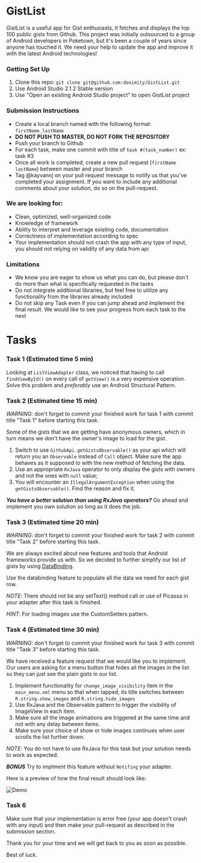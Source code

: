 # GistList
GistList is a useful app for Gist enthusiasts, it fetches and displays the top 100 public gists from Github. This project was initially outsourced to a group of Android developers in Poketown, but it's been a couple of years since anyone has touched it. We need your help to update the app and improve it with the latest Android technologies!

### Getting Set Up
1. Clone this repo: `git clone git@github.com:doximity/GistList.git`
2. Use Android Studio 2.1.2 Stable version
3. Use "Open an existing Android Studio project" to open GistList project

### Submission Instructions

* Create a local branch named with the following format: `firstName_lastName`
* **DO NOT PUSH TO MASTER, DO NOT FORK THE REPOSITORY**
* Push your branch to Github
* For each task, make one commit with title of `task #(task_number)` ex: task #3
* Once all work is completed, create a new pull request (`firstName lastName`) between master and your branch
* Tag @kayvannj on your pull request message to notify us that you've completed your assignment. If you want to include any additional comments about your solution, do so on the pull-request.

### We are looking for:
* Clean, optimized, well-organized code
* Knowledge of framework
* Ability to interpret and leverage existing code, documentation
* Correctness of implementation according to spec
* Your implementation should not crash the app with any type of input, you should not relying on validity of any data from api

### Limitations
* We know you are eager to show us what you can do, but please don't do more than what is specifically requested in the tasks
* Do not integrate additional libraries, but feel free to utilize any functionality from the libraries already included
* Do not skip any Task even if you can jump ahead and implement the final result. We would like to see your progress from each task to the next

# Tasks
### Task 1 (Estimated time 5 min)

Looking at `ListViewAdapter` class, we noticed that having to call `findViewById()` on every call of `getView()` is a very expensive operation. Solve this problem and *preferably* use an Android Structural Pattern.


### Task 2 (Estimated time 15 min)
*WARNING*: don't forget to commit your finished work for task 1 with commit title "Task 1" before starting this task.

Some of the gists that we are getting have anonymous owners, which in turn means we don't have the owner's image to load for the gist. 

1. Switch to use `GithubApi.getGistsObservable()` as your api which will return you an `Observable` instead of `Call` object. Make sure the app behaves as it supposed to with the new method of fetching the data.  
2. Use an appropriate `RxJava` operator to only display the gists with owners and not the ones with `null` value;
3. You will encounter an `IllegalArgumentException` when using the `getGistsObservable()`. Find the reason and fix it.

***You have a better solution than using RxJava operators?*** Go ahead and implement you own solution so long as it does the job.

### Task 3 (Estimated time 20 min)
*WARNING*: don't forget to commit your finished work for task 2 with commit title "Task 2" before starting this task.

We are always excited about new features and tools that Android frameworks provide us with. So we decided to further simplify our list of gists by using [DataBinding](https://developer.android.com/topic/libraries/data-binding/index.html).

Use the databinding feature to populate all the data we need for each gist row.

*NOTE*: There should not be any setText() method call or use of Picassa in your adapter after this task is finished.

*HINT*: For loading images use the CustomSetters pattern.


### Task 4 (Estimated time 30 min)
*WARNING*: don't forget to commit your finished work for task 3 with commit title "Task 3" before starting this task.

We have received a feature request that we would like you to implement. Our users are asking for a menu button that hides all the images in the list so they can just see the plain gists in our list.

1. Implement functionality for `change_image_visibility` item in the `main_menu.xml` menu so that when tapped, its title switches between `R.string.show_images` and `R.string.hide_images`
2. Use RxJava and the Observable pattern to trigger the visibility of ImageView in each item.
3. Make sure all the image animations are triggered at the same time and not with any delay between items.
4. Make sure your choice of show or hide images continues when user scrolls the list further down.

*NOTE*: You do not have to use RxJava for this task but your solution needs to work as expected.

***BONUS*** Try to implment this feature without ```Notifing``` your adapter.

Here is a preview of how the final result should look like:

![Demo](http://i.giphy.com/3o7TKW0nrNSwdar7Ms.gif)


### Task 6

Make sure that your implementation is error free (your app doesn't crash with any input) and then make your pull-request as described in the submission section.

Thank you for your time and we will get back to you as soon as possible.

Best of luck.
